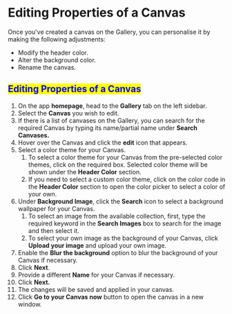 # Editing Properties of a Canvas

Once you've created a canvas on the Gallery, you can personalise it by making the following adjustments:

* Modify the header color.
* Alter the background color.
* Rename the canvas.

## <mark style="color:blue;">Editing Properties of a Canvas</mark>

1. On the app **homepage**, head to the **Gallery** tab on the left sidebar.
2. Select the **Canvas** you wish to edit.
3. If there is a list of canvases on the Gallery, you can search for the required Canvas by typing its name/partial name under **Search Canvases.**
4. Hover over the Canvas and click the **edit** icon that appears.
5. Select a color theme for your Canvas.
   1. To select a color theme for your Canvas from the pre-selected color themes, click on the required box. Selected color theme will be shown under the **Header Color** section.&#x20;
   2. If you need to select a custom color theme, click on the color code in the **Header Color** section to open the color picker to select a color of your own.
6. Under **Background Image**, click the **Search** icon to select a background wallpaper for your Canvas.
   1. To select an image from the available collection, first, type the required keyword in the **Search Images** box to search for the image and then select it.
   2. To select your own image as the background of your Canvas, click **Upload your image** and upload your own image.
7. Enable the **Blur the background** option to blur the background of your Canvas if necessary.
8. Click **Next**.
9. Provide a different **Name** for your Canvas if necessary.
10. Click **Next.**
11. The changes will be saved and applied in your canvas.
12. Click **Go to your Canvas now** button to open the canvas in a new window.
